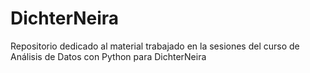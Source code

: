 # DichterNeira

Repositorio dedicado al material trabajado en la sesiones del curso de Análisis de Datos con Python para DichterNeira
